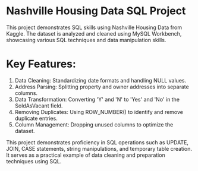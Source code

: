 # Nashville Housing Data SQL Project

This project demonstrates SQL skills using Nashville Housing Data from Kaggle. The dataset is analyzed and cleaned using MySQL Workbench, showcasing various SQL techniques and data manipulation skills.

# Key Features:

1. Data Cleaning: Standardizing date formats and handling NULL values.
2. Address Parsing: Splitting property and owner addresses into separate columns.
3. Data Transformation: Converting 'Y' and 'N' to 'Yes' and 'No' in the SoldAsVacant field.
4. Removing Duplicates: Using ROW_NUMBER() to identify and remove duplicate entries.
5. Column Management: Dropping unused columns to optimize the dataset.

This project demonstrates proficiency in SQL operations such as UPDATE, JOIN, CASE statements, string manipulations, and temporary table creation. It serves as a practical example of data cleaning and preparation techniques using SQL.
